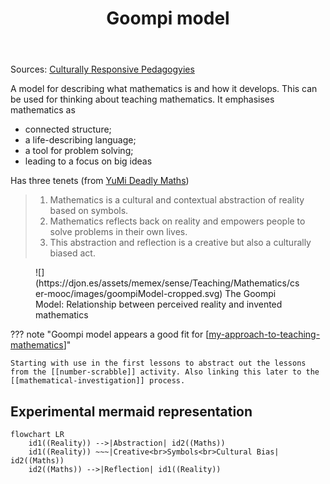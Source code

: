 ﻿---
backlinks:
- title: CSER Math Connections with Community
  url: /memex/sense/Teaching/Mathematics/cser-connections-with-community.html
- title: When will I ever use mathematics
  url: /memex/sense/Teaching/Mathematics/when-will-i-ever-use-mathematics.html
- title: Reality, Abstraction, Mathematics, Reality (RAMR) cycle
  url: /memex/sense/Teaching/Mathematics/cser-mooc/ramr-cycle.html
- title: CSER Maths in Schools - Practices and pedagogies
  url: /memex/sense/Teaching/Mathematics/cser-mooc/cser-practices-and-pedagogies.html
tags: teaching-mathematics, teaching
title: Goompi model
type: note
---
Sources: [Culturally Responsive Pedagogyies](https://www.mathematicshub.edu.au/plan-teach-and-assess/teaching/embedding-indigenous-knowledges/culturally-responsive-pedagogies-goompi-model/)

A model for describing what mathematics is and how it develops. This can be used for thinking about teaching mathematics. It emphasises mathematics as

- connected structure;
- a life-describing language; 
- a tool for problem solving;
- leading to a focus on big ideas

Has three tenets (from [YuMi Deadly Maths](https://research.qut.edu.au/ydc/about/yumi-deadly-maths/))

> 1. Mathematics is a cultural and contextual abstraction of reality based on symbols.
> 2. Mathematics reflects back on reality and empowers people to solve problems in their own lives.
> 3. This abstraction and reflection is a creative but also a culturally biased act.

<figure markdown>
![](https://djon.es/assets/memex/sense/Teaching/Mathematics/cser-mooc/images/goompiModel-cropped.svg)
<caption>The Goompi Model: Relationship between perceived reality and invented mathematics</caption>
</figure>


??? note "Goompi model appears a good fit for [[my-approach-to-teaching-mathematics]]"

    Starting with use in the first lessons to abstract out the lessons from the [[number-scrabble]] activity. Also linking this later to the [[mathematical-investigation]] process.

## Experimental mermaid representation

``` mermaid
flowchart LR 
    id1((Reality)) -->|Abstraction| id2((Maths)) 
    id1((Reality)) ~~~|Creative<br>Symbols<br>Cultural Bias| id2((Maths))
    id2((Maths)) -->|Reflection| id1((Reality))
```

[//begin]: # "Autogenerated link references for markdown compatibility"
[my-approach-to-teaching-mathematics]: ../my-approach-to-teaching-mathematics "My approach to teaching mathematics"
[//end]: # "Autogenerated link references"